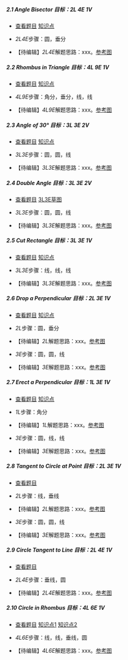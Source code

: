 ##### 2.1 Angle Bisector *目标：2L 4E 1V*
- [查看题目](images/level/bisect-angle.png) [知识点](images/hints/Fact-Isosceles.png) 
+ *2L4E*步骤：圆，垂分
- 【待编辑】*2L4E*解题思路：xxx。[参考图](images/solved/2.1.2L4E.png)


##### 2.2 Rhombus in Triangle *目标：4L 9E 1V*
- [查看题目](images/level/rhombus-in-triangle.png) [知识点](images/hints/Fact-RhombusDiagonals.png) 
+ *4L9E*步骤：角分，垂分，线，线
- 【待编辑】*4L9E*解题思路：xxx。[参考图](images/solved/2.2.4L9E.png)


##### 2.3 Angle of 30° *目标：3L 3E 2V*
- [查看题目](images/level/angle30.png) [知识点](images/hints/Fact-CentralAngle.png) 
+ *3L3E*步骤：圆，圆，线
- 【待编辑】*3L3E*解题思路：xxx。[参考图](images/solved/2.3.3L3E.png)


##### 2.4 Double Angle *目标：3L 3E 2V*
- [查看题目](images/level/double-angle.png) [3L3E草图](images/hints/Draft-DoubleAngle.png) 
+ *3L3E*步骤：圆，圆，线
- 【待编辑】*3L3E*解题思路：xxx。[参考图](images/solved/2.4.3L3E.png)


##### 2.5 Cut Rectangle *目标：3L 3E 1V*
- [查看题目](images/level/cut-rectangle.png) [知识点](images/hints/Fact-RectCenter.png) 
+ *3L3E*步骤：线，线，线
- 【待编辑】*3L3E*解题思路：xxx。[参考图](images/solved/2.5.3L3E.png)


##### 2.6 Drop a Perpendicular *目标：2L 3E 1V*
- [查看题目](images/level/drop-perp.png) [知识点](images/hints/Fact-MirrorSymmetry.png) 
+ *2L*步骤：圆，垂分
- 【待编辑】*2L*解题思路：xxx。[参考图](images/solved/2.6.2L.png)
+ *3E*步骤：圆，圆，线
- 【待编辑】*3E*解题思路：xxx。[参考图](images/solved/2.6.3E.png)


##### 2.7 Erect a Perpendicular *目标：1L 3E 1V*
- [查看题目](images/level/erect-perp.png) [知识点](images/hints/Fact-Thales90.png) 
+ *1L*步骤：角分
- 【待编辑】*1L*解题思路：xxx。[参考图](images/solved/2.7.1L.png)
+ *3E*步骤：圆，线，线
- 【待编辑】*3E*解题思路：xxx。[参考图](images/solved/2.7.3E.png)


##### 2.8 Tangent to Circle at Point *目标：2L 3E 1V*
- [查看题目](images/level/tangent1.png) 
+ *2L*步骤：线，垂线
- 【待编辑】*2L*解题思路：xxx。[参考图](images/solved/2.8.2L.png)
+ *3E*步骤：圆，圆，线
- 【待编辑】*3E*解题思路：xxx。[参考图](images/solved/2.8.3E.png)


##### 2.9 Circle Tangent to Line *目标：2L 4E 1V*
- [查看题目](images/level/circle-tangent-l.png) 
+ *2L4E*步骤：垂线，圆
- 【待编辑】*2L4E*解题思路：xxx。[参考图](images/solved/2.9.2L4E.png)


##### 2.10 Сircle in Rhombus *目标：4L 6E 1V*
- [查看题目](images/level/circle-in-rhombus.png) [知识点1](images/hints/Fact-RhombusDiagonals.png) [知识点2](images/hints/Fact-Tangent.png) 
+ *4L6E*步骤：线，线，垂线，圆
- 【待编辑】*4L6E*解题思路：xxx。[参考图](images/solved/2.10.4L6E.png)

